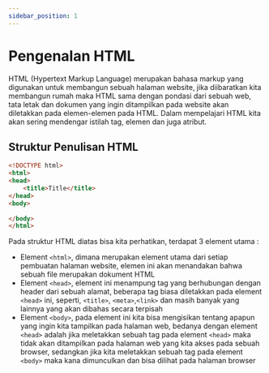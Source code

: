 ```yaml
---
sidebar_position: 1
---
```


# Pengenalan HTML

HTML (Hypertext Markup Language) merupakan bahasa markup yang digunakan untuk membangun sebuah halaman website, jika diibaratkan kita membangun rumah maka HTML sama dengan pondasi dari sebuah web, tata letak dan dokumen yang ingin ditampilkan pada website akan diletakkan pada elemen-elemen pada HTML. Dalam mempelajari HTML kita akan sering mendengar istilah tag, elemen dan juga atribut.

## Struktur Penulisan HTML

```html
<!DOCTYPE html>
<html>
<head>
    <title>Title</title>
</head>
<body>
    
</body>
</html>
```

Pada struktur HTML diatas bisa kita perhatikan, terdapat 3 element utama :

* Element `<html>`, dimana merupakan element utama dari setiap pembuatan halaman website, elemen ini akan menandakan bahwa sebuah file merupakan dokument HTML
* Element `<head>`, element ini menampung  tag yang berhubungan dengan header dari sebuah alamat, beberapa tag biasa diletakkan pada element `<head>` ini, seperti, `<title>`, `<meta>`,`<link>` dan masih banyak yang lainnya yang akan dibahas secara terpisah
* Element `<body>`, pada element ini kita bisa mengisikan tentang apapun yang ingin kita tampilkan pada halaman web, bedanya dengan element `<head>` adalah jika meletakkan sebuah tag pada element `<head>` maka tidak akan ditampilkan pada halaman web yang kita akses pada sebuah browser, sedangkan jika kita meletakkan sebuah tag pada element `<body>` maka kana dimunculkan dan bisa dilihat pada halaman browser